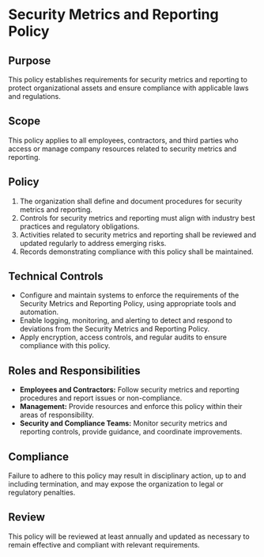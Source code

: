# Security Metrics and Reporting Policy

## Purpose
This policy establishes requirements for security metrics and reporting to protect organizational assets and ensure compliance with applicable laws and regulations.

## Scope
This policy applies to all employees, contractors, and third parties who access or manage company resources related to security metrics and reporting.

## Policy
1. The organization shall define and document procedures for security metrics and reporting.
2. Controls for security metrics and reporting must align with industry best practices and regulatory obligations.
3. Activities related to security metrics and reporting shall be reviewed and updated regularly to address emerging risks.
4. Records demonstrating compliance with this policy shall be maintained.

## Technical Controls
- Configure and maintain systems to enforce the requirements of the Security Metrics and Reporting Policy, using appropriate tools and automation.
- Enable logging, monitoring, and alerting to detect and respond to deviations from the Security Metrics and Reporting Policy.
- Apply encryption, access controls, and regular audits to ensure compliance with this policy.

## Roles and Responsibilities
- **Employees and Contractors:** Follow security metrics and reporting procedures and report issues or non-compliance.
- **Management:** Provide resources and enforce this policy within their areas of responsibility.
- **Security and Compliance Teams:** Monitor security metrics and reporting controls, provide guidance, and coordinate improvements.

## Compliance
Failure to adhere to this policy may result in disciplinary action, up to and including termination, and may expose the organization to legal or regulatory penalties.

## Review
This policy will be reviewed at least annually and updated as necessary to remain effective and compliant with relevant requirements.
